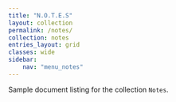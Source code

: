 ```yaml
---
title: "N.O.T.E.S"
layout: collection
permalink: /notes/
collection: notes
entries_layout: grid
classes: wide
sidebar:
    nav: "menu_notes"
---
```


Sample document listing for the collection `Notes`.
